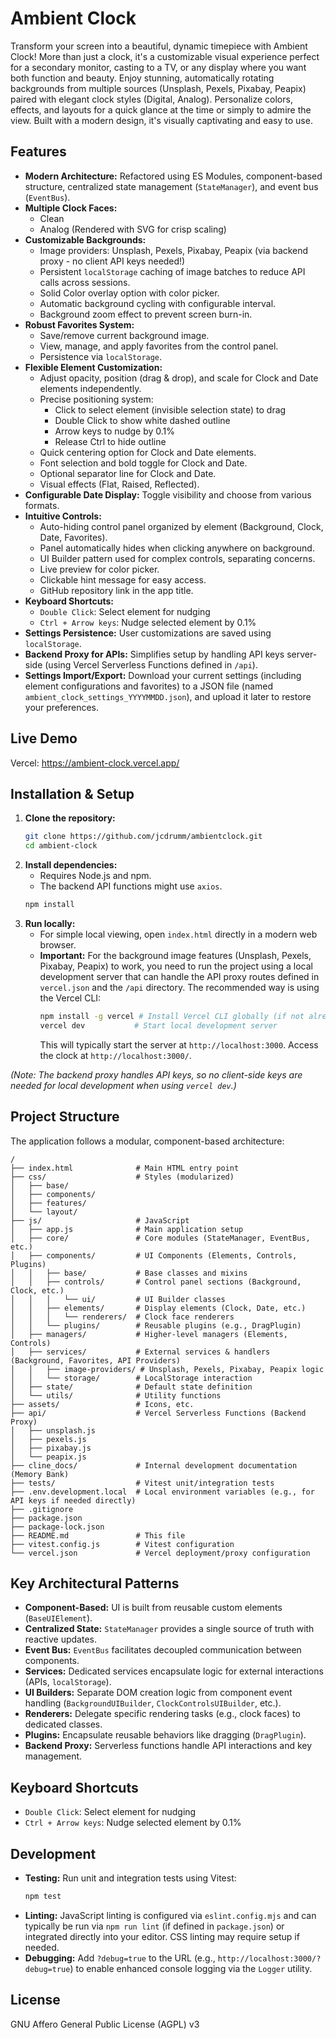 # Ambient Clock

Transform your screen into a beautiful, dynamic timepiece with Ambient Clock! More than just a clock, it's a customizable visual experience perfect for a secondary monitor, casting to a TV, or any display where you want both function and beauty. Enjoy stunning, automatically rotating backgrounds from multiple sources (Unsplash, Pexels, Pixabay, Peapix) paired with elegant clock styles (Digital, Analog). Personalize colors, effects, and layouts for a quick glance at the time or simply to admire the view. Built with a modern design, it's visually captivating and easy to use.

## Features

*   **Modern Architecture:** Refactored using ES Modules, component-based structure, centralized state management (`StateManager`), and event bus (`EventBus`).
*   **Multiple Clock Faces:**
    *   Clean
    *   Analog (Rendered with SVG for crisp scaling)
*   **Customizable Backgrounds:**
    *   Image providers: Unsplash, Pexels, Pixabay, Peapix (via backend proxy - no client API keys needed!)
    *   Persistent `localStorage` caching of image batches to reduce API calls across sessions.
    *   Solid Color overlay option with color picker.
    *   Automatic background cycling with configurable interval.
    *   Background zoom effect to prevent screen burn-in.
*   **Robust Favorites System:**
    *   Save/remove current background image.
    *   View, manage, and apply favorites from the control panel.
    *   Persistence via `localStorage`.
*   **Flexible Element Customization:**
    *   Adjust opacity, position (drag & drop), and scale for Clock and Date elements independently.
    *   Precise positioning system:
        *   Click to select element (invisible selection state) to drag
        *   Double Click to show white dashed outline
        *   Arrow keys to nudge by 0.1%
        *   Release Ctrl to hide outline
    *   Quick centering option for Clock and Date elements.
    *   Font selection and bold toggle for Clock and Date.
    *   Optional separator line for Clock and Date.
    *   Visual effects (Flat, Raised, Reflected).
*   **Configurable Date Display:** Toggle visibility and choose from various formats.
*   **Intuitive Controls:**
    *   Auto-hiding control panel organized by element (Background, Clock, Date, Favorites).
    *   Panel automatically hides when clicking anywhere on background.
    *   UI Builder pattern used for complex controls, separating concerns.
    *   Live preview for color picker.
    *   Clickable hint message for easy access.
    *   GitHub repository link in the app title.
*   **Keyboard Shortcuts:**
    *   `Double Click`: Select element for nudging
    *   `Ctrl + Arrow keys`: Nudge selected element by 0.1%
*   **Settings Persistence:** User customizations are saved using `localStorage`.
*   **Backend Proxy for APIs:** Simplifies setup by handling API keys server-side (using Vercel Serverless Functions defined in `/api`).
*   **Settings Import/Export:** Download your current settings (including element configurations and favorites) to a JSON file (named `ambient_clock_settings_YYYYMMDD.json`), and upload it later to restore your preferences.

## Live Demo

Vercel: https://ambient-clock.vercel.app/ 

## Installation & Setup

1.  **Clone the repository:**
    ```bash
    git clone https://github.com/jcdrumm/ambientclock.git
    cd ambient-clock
    ```
2.  **Install dependencies:**
    *   Requires Node.js and npm.
    *   The backend API functions might use `axios`.
    ```bash
    npm install
    ```
3.  **Run locally:**
    *   For simple local viewing, open `index.html` directly in a modern web browser.
    *   **Important:** For the background image features (Unsplash, Pexels, Pixabay, Peapix) to work, you need to run the project using a local development server that can handle the API proxy routes defined in `vercel.json` and the `/api` directory. The recommended way is using the Vercel CLI:
        ```bash
        npm install -g vercel # Install Vercel CLI globally (if not already installed)
        vercel dev           # Start local development server
        ```
        This will typically start the server at `http://localhost:3000`. Access the clock at `http://localhost:3000/`.

*(Note: The backend proxy handles API keys, so no client-side keys are needed for local development when using `vercel dev`.)*

## Project Structure

The application follows a modular, component-based architecture:

```
/
├── index.html              # Main HTML entry point
├── css/                    # Styles (modularized)
│   ├── base/
│   ├── components/
│   ├── features/
│   └── layout/
├── js/                     # JavaScript
│   ├── app.js              # Main application setup
│   ├── core/               # Core modules (StateManager, EventBus, etc.)
│   ├── components/         # UI Components (Elements, Controls, Plugins)
│   │   ├── base/           # Base classes and mixins
│   │   ├── controls/       # Control panel sections (Background, Clock, etc.)
│   │   │   └── ui/         # UI Builder classes
│   │   ├── elements/       # Display elements (Clock, Date, etc.)
│   │   │   └── renderers/  # Clock face renderers
│   │   └── plugins/        # Reusable plugins (e.g., DragPlugin)
│   ├── managers/           # Higher-level managers (Elements, Controls)
│   ├── services/           # External services & handlers (Background, Favorites, API Providers)
│   │   ├── image-providers/ # Unsplash, Pexels, Pixabay, Peapix logic
│   │   └── storage/        # LocalStorage interaction
│   ├── state/              # Default state definition
│   └── utils/              # Utility functions
├── assets/                 # Icons, etc.
├── api/                    # Vercel Serverless Functions (Backend Proxy)
│   ├── unsplash.js
│   ├── pexels.js
│   ├── pixabay.js
│   └── peapix.js
├── cline_docs/             # Internal development documentation (Memory Bank)
├── tests/                  # Vitest unit/integration tests
├── .env.development.local  # Local environment variables (e.g., for API keys if needed directly)
├── .gitignore
├── package.json
├── package-lock.json
├── README.md               # This file
├── vitest.config.js        # Vitest configuration
└── vercel.json             # Vercel deployment/proxy configuration
```

## Key Architectural Patterns

*   **Component-Based:** UI is built from reusable custom elements (`BaseUIElement`).
*   **Centralized State:** `StateManager` provides a single source of truth with reactive updates.
*   **Event Bus:** `EventBus` facilitates decoupled communication between components.
*   **Services:** Dedicated services encapsulate logic for external interactions (APIs, `localStorage`).
*   **UI Builders:** Separate DOM creation logic from component event handling (`BackgroundUIBuilder`, `ClockControlsUIBuilder`, etc.).
*   **Renderers:** Delegate specific rendering tasks (e.g., clock faces) to dedicated classes.
*   **Plugins:** Encapsulate reusable behaviors like dragging (`DragPlugin`).
*   **Backend Proxy:** Serverless functions handle API interactions and key management.

## Keyboard Shortcuts

*   `Double Click`: Select element for nudging
*   `Ctrl + Arrow keys`: Nudge selected element by 0.1%

## Development

*   **Testing:** Run unit and integration tests using Vitest:
    ```bash
    npm test
    ```
*   **Linting:** JavaScript linting is configured via `eslint.config.mjs` and can typically be run via `npm run lint` (if defined in `package.json`) or integrated directly into your editor. CSS linting may require setup if needed.
*   **Debugging:** Add `?debug=true` to the URL (e.g., `http://localhost:3000/?debug=true`) to enable enhanced console logging via the `Logger` utility.

## License

GNU Affero General Public License (AGPL) v3
